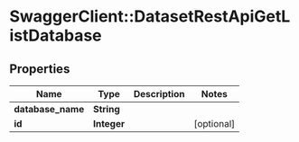 # SwaggerClient::DatasetRestApiGetListDatabase

## Properties
Name | Type | Description | Notes
------------ | ------------- | ------------- | -------------
**database_name** | **String** |  | 
**id** | **Integer** |  | [optional] 

